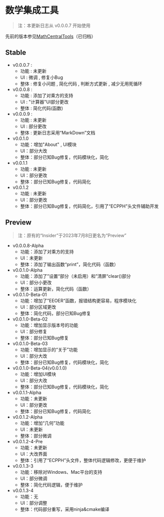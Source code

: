 # 数学集成工具

> 注：本更新日志从 v0.0.0.7 开始使用

先前的版本参见[MathCentralTools](https://github.com/FTS427/MathCentralTools)（已归档）

## Stable

- v0.0.0.7 :
  - 功能 : 未更新
  - UI : 微调 , 修复小Bug
  - 整体 : 修复小问题 , 简化代码 , 判断方式更新 , 减少无用死循环
- v0.0.0.8 :
  - 功能 : 添加了对乘方的支持
  - UI : "计算器"UI部分更改
  - 整体 : 简化代码(函数)
- v0.0.0.9 :
  - 功能 : 未更新
  - UI : 部分更改
  - 整体 : 更新日志采用“MarkDown”文档
- v0.0.1.0
  - 功能：增加"About" , UI模块
  - UI：部分大改
  - 整体：部分已知Bug修复，代码模块化，简化
- v0.0.1.1
  - 功能 : 未更新
  - UI：部分更改
  - 整体：部分已知Bug修复，代码简化
- v0.0.1.2
  - 功能 : 未更新
  - UI：部分更改
  - 整体：部分已知Bug修复，代码简化，引用了“ECPPH”头文件辅助开发

## Preview

> 注：原有的“Insider”于2023年7月8日更名为“Preview”

- v0.0.0.8-Alpha
  - 功能：添加了对乘方的支持
  - UI：未更新
  - 整体：添加了输出函数“print”，简化代码（函数）
- v0.0.1.0-Alpha
  - 功能：添加了”设置“部分（未启用）和”清屏“clear()部分
  - UI：部分小更改
  - 整体：运算更新，简化代码（函数）
- v0.0.1.0-Beta-01
  - 功能：增加了”EEOER“函数，报错结构更容易，程序模块化
  - UI：部分区域更改
  - 整体：简化代码，部分已知Bug修复
- v0.0.1.0-Beta-02
  - 功能：增加显示版本号的功能
  - UI：部分修复
  - 整体：部分已知Bug修复
- v0.0.1.0-Beta-03
  - 功能：增加显示的“关于”功能
  - UI：部分大改
  - 整体：部分已知Bug修复，代码模块化，简化
- v0.0.1.0-Beta-04(v0.0.1.0)
  - 功能：增加UI模块
  - UI：部分大改
  - 整体：部分已知Bug修复，代码模块化，简化
- v0.0.1.1-Alpha
  - 功能：未更新
  - UI：部分更改
  - 整体：部分已知Bug修复，代码简化
- v0.0.1.2-Alpha
  - 功能：增加“几何”功能
  - UI：未更新
  - 整体：部分微调
- v0.0.1.2-4-Pre  
  - 功能：未更新
  - UI：大改界面
  - 整体：引用了“ECPPH”头文件，整体代码逻辑修改，更便于维护
- v0.0.1.3-3
  - 功能：移除对Windows、Mac平台的支持
  - UI：部分微调
  - 整体：简化代码逻辑，便于维护
- v0.0.1.3-4
  - 功能：无
  - UI：部分调整
  - 整体：代码部分重写，采用ninja&cmake编译
